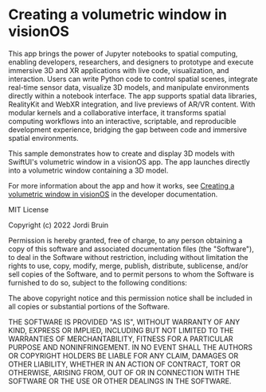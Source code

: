 #  Creating a volumetric window in visionOS

This app brings the power of Jupyter notebooks to spatial computing, enabling developers, researchers, and designers to prototype and execute immersive 3D and XR applications with live code, visualization, and interaction. Users can write Python code to control spatial scenes, integrate real-time sensor data, visualize 3D models, and manipulate environments directly within a notebook interface. The app supports spatial data libraries, RealityKit and WebXR integration, and live previews of AR/VR content. With modular kernels and a collaborative interface, it transforms spatial computing workflows into an interactive, scriptable, and reproducible development experience, bridging the gap between code and immersive spatial environments.

This sample demonstrates how to create and display 3D models with SwiftUI's volumetric window in a
visionOS app. The app launches directly into a volumetric window containing a 3D model.

For more information about the app and how it works, see [Creating a volumetric window in visionOS][link-to-sample] in the developer documentation.

[link-to-sample]: https://developer.apple.com/documentation/visionos/creating-a-volumetric-window-in-visionos

MIT License

Copyright (c) 2022 Jordi Bruin

Permission is hereby granted, free of charge, to any person obtaining a copy
of this software and associated documentation files (the "Software"), to deal
in the Software without restriction, including without limitation the rights
to use, copy, modify, merge, publish, distribute, sublicense, and/or sell
copies of the Software, and to permit persons to whom the Software is
furnished to do so, subject to the following conditions:

The above copyright notice and this permission notice shall be included in all
copies or substantial portions of the Software.

THE SOFTWARE IS PROVIDED "AS IS", WITHOUT WARRANTY OF ANY KIND, EXPRESS OR
IMPLIED, INCLUDING BUT NOT LIMITED TO THE WARRANTIES OF MERCHANTABILITY,
FITNESS FOR A PARTICULAR PURPOSE AND NONINFRINGEMENT. IN NO EVENT SHALL THE
AUTHORS OR COPYRIGHT HOLDERS BE LIABLE FOR ANY CLAIM, DAMAGES OR OTHER
LIABILITY, WHETHER IN AN ACTION OF CONTRACT, TORT OR OTHERWISE, ARISING FROM,
OUT OF OR IN CONNECTION WITH THE SOFTWARE OR THE USE OR OTHER DEALINGS IN THE
SOFTWARE.

